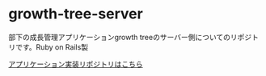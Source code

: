 # growth-tree-server
部下の成長管理アプリケーションgrowth treeのサーバー側についてのリポジトリです。Ruby on Rails製

[アプリケーション実装リポジトリはこちら](https://github.com/yoshi1011/growth_tree_app)
